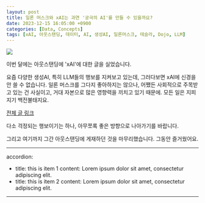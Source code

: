 ```yaml
---
layout: post
title: 일론 머스크와 xAI는 과연 '궁극의 AI'를 만들 수 있을까요?
date: 2023-12-15 16:05:00 +0900
categories: [Data, Concepts]
tags: [xAI, 아웃스탠딩, 데이터, AI, 생성AI, 일론머스크, 테슬라, Dojo, LLM]
---
```



![](https://cdn.outstanding.kr/wp-content/uploads/2023/12/04-grok-600x341.jpg)

이번 달에는 아웃스탠딩에 'xAI'에 대한 글을 실었습니다. 

요즘 다양한 생성AI, 특히 LLM들의 행보를 지켜보고 있는데, 그러다보면 xAI에 신경을 안 쓸 수 없습니다.
일론 머스크를 그다지 좋아하지는 않으나, 어쨌든 사회적으로 주목받고 있는 건 사실이고, 거대 자본으로 많은 영향력을 끼치고 있기 때문에.
모든 일은 지피지기 백전불태지요. 

[전체 글 링크](https://outstanding.kr/xaielonmusk20231208)

다소 걱정되는 행보이기는 하나, 아무쪼록 좋은 방향으로 나아가기를 바랍니다. 

그리고 여기까지 그간 아웃스탠딩에 게재하던 것을 마무리했습니다. 그동안 즐거웠어요. 

---
accordion: 
  - title: this is item 1
    content: Lorem ipsum dolor sit amet, consectetur adipiscing elit. 
  - title: this is item 2
    content: Lorem ipsum dolor sit amet, consectetur adipiscing elit.
---

